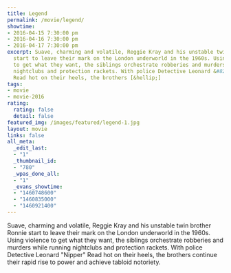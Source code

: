 ```yaml
---
title: Legend
permalink: /movie/legend/
showtime:
- 2016-04-15 7:30:00 pm
- 2016-04-16 7:30:00 pm
- 2016-04-17 7:30:00 pm
excerpt: Suave, charming and volatile, Reggie Kray and his unstable twin brother Ronnie
  start to leave their mark on the London underworld in the 1960s. Using violence
  to get what they want, the siblings orchestrate robberies and murders while running
  nightclubs and protection rackets. With police Detective Leonard &#8220;Nipper&#8221;
  Read hot on their heels, the brothers [&hellip;]
tags:
- movie
- movie-2016
rating:
  rating: false
  detail: false
featured_img: /images/featured/legend-1.jpg
layout: movie
links: false
all_meta:
  _edit_last:
  - "1"
  _thumbnail_id:
  - "780"
  _wpas_done_all:
  - "1"
  _evans_showtime:
  - "1460748600"
  - "1460835000"
  - "1460921400"
---
```


Suave, charming and volatile, Reggie Kray and his unstable twin brother Ronnie start to leave their mark on the London underworld in the 1960s. Using violence to get what they want, the siblings orchestrate robberies and murders while running nightclubs and protection rackets. With police Detective Leonard "Nipper" Read hot on their heels, the brothers continue their rapid rise to power and achieve tabloid notoriety.